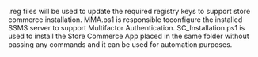 .reg files will be used to update the required registry keys to support store commerce installation.
MMA.ps1 is responsible toconfigure the installed SSMS server to support Multifactor Authentication.
SC_Installation.ps1 is used to install the Store Commerce App placed in the same folder without passing any commands and it can be used for automation purposes.
